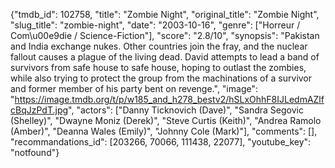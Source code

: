 {"tmdb_id": 102758, "title": "Zombie Night", "original_title": "Zombie Night", "slug_title": "zombie-night", "date": "2003-10-16", "genre": ["Horreur / Com\u00e9die / Science-Fiction"], "score": "2.8/10", "synopsis": "Pakistan and India exchange nukes. Other countries join the fray, and the nuclear fallout causes a plague of the living dead. David attempts to lead a band of survivors from safe house to safe house, hoping to outlast the zombies, while also trying to protect the group from the machinations of a survivor and former member of his party bent on revenge.", "image": "https://image.tmdb.org/t/p/w185_and_h278_bestv2/hSLxOhhF8IJLedmAZlfcBqJzPdT.jpg", "actors": ["Danny Ticknovich (Dave)", "Sandra Segovic (Shelley)", "Dwayne Moniz (Derek)", "Steve Curtis (Keith)", "Andrea Ramolo (Amber)", "Deanna Wales (Emily)", "Johnny Cole (Mark)"], "comments": [], "recommandations_id": [203266, 70066, 111438, 22077], "youtube_key": "notfound"}